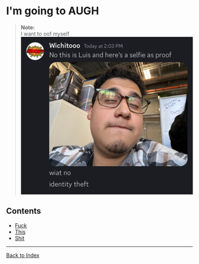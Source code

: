 # I'm going to AUGH

> **Note:**  
> I want to oof myself
![AUGH](RizzLogo.png)


## Contents

- [Fuck](Fuck.rst)
- [This](This.rst)
- [Shit](Shit.rst)

---

[Back to Index](index.md)